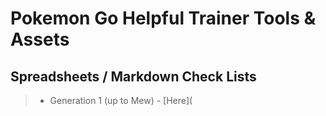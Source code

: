 # Pokemon Go Helpful Trainer Tools & Assets

## Spreadsheets / Markdown Check Lists
> * Generation 1 (up to Mew) - [Here](
